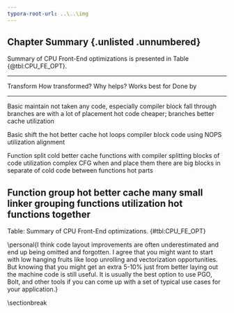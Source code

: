 ```yaml
---
typora-root-url: ..\..\img
---
```


## Chapter Summary {.unlisted .unnumbered}

Summary of CPU Front-End optimizations is presented in Table {@tbl:CPU_FE_OPT}.

--------------------------------------------------------------------------
Transform  How transformed?  Why helps?    Works best for        Done by
---------  ----------------  ------------  --------------------  ---------
Basic      maintain          not taken     any code, especially  compiler
block      fall through      branches are  with a lot of 
placement  hot code          cheaper;      branches
                             better cache
                             utilization

Basic      shift the hot     better cache  hot loops             compiler
block      code using NOPS   utilization 
alignment

Function   split cold        better cache  functions with        compiler
splitting  blocks of code    utilization   complex CFG when 
           and place them                  there are big blocks 
           in separate                     of cold code between 
           functions                       hot parts

Function   group hot         better cache  many small            linker
grouping   functions         utilization   hot functions
           together
--------------------------------------------------------------------------

Table: Summary of CPU Front-End optimizations. {#tbl:CPU_FE_OPT}

\personal{I think code layout improvements are often underestimated and end up being omitted and forgotten. I agree that you might want to start with low hanging fruits like loop unrolling and vectorization opportunities. But knowing that you might get an extra 5-10\% just from better laying out the machine code is still useful. It is usually the best option to use PGO, Bolt, and other tools if you can come up with a set of typical use cases for your application.}

\sectionbreak
